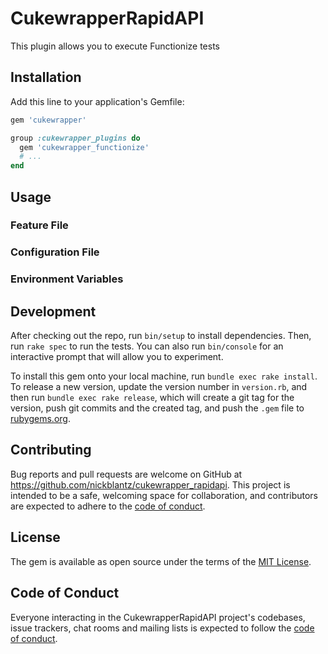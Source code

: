 # CukewrapperRapidAPI

This plugin allows you to execute Functionize tests

## Installation

Add this line to your application's Gemfile:

```ruby
gem 'cukewrapper'

group :cukewrapper_plugins do
  gem 'cukewrapper_functionize'
  # ...
end
```

## Usage

### Feature File

<!-- Add the `@ten.rapid.tid` tag to your scenario

```gherkin
@ten.rapid.tid=113fba21-f125-4327-13ge-77c0af834b76
Scenario: My scenario
    Given ...
``` -->

### Configuration File

<!-- You can provide the following below in `cukewrapper.yml`

```yaml
rapidapi:
  context: '0000000'
  location: AWS-US-EAST-1
  environment: environment_1fbf1adc-9e94-4a45-22c5-625478686b361
``` -->

### Environment Variables

<!-- - `RAPIDAPI_ENV`: Overrides the environment in `cukewrapper.yml`
- `RAPIDAPI_USERNAME`: Sets the username for authenticating to RapidAPI tests
- `RAPIDAPI_PASSWORD`: Sets the password for authenticating to RapidAPI tests -->

## Development

After checking out the repo, run `bin/setup` to install dependencies. Then, run `rake spec` to run the tests. You can also run `bin/console` for an interactive prompt that will allow you to experiment.

To install this gem onto your local machine, run `bundle exec rake install`. To release a new version, update the version number in `version.rb`, and then run `bundle exec rake release`, which will create a git tag for the version, push git commits and the created tag, and push the `.gem` file to [rubygems.org](https://rubygems.org).

## Contributing

Bug reports and pull requests are welcome on GitHub at https://github.com/nickblantz/cukewrapper_rapidapi. This project is intended to be a safe, welcoming space for collaboration, and contributors are expected to adhere to the [code of conduct](https://github.com/nickblantz/cukewrapper_rapidapi/blob/master/CODE_OF_CONDUCT.md).

## License

The gem is available as open source under the terms of the [MIT License](https://opensource.org/licenses/MIT).

## Code of Conduct

Everyone interacting in the CukewrapperRapidAPI project's codebases, issue trackers, chat rooms and mailing lists is expected to follow the [code of conduct](https://github.com/nickblantz/cukewrapper_rapidapi/blob/master/CODE_OF_CONDUCT.md).
